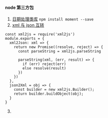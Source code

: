 #### node 第三方包
1. [日期处理类库](http://momentjs.cn/) ``` npm install moment --save ```
2. [xml 与 json 互转](https://www.npmjs.com/package/xml2js) 
``` 
const xml2js = require('xml2js')
module.exports = {
  xml2Json: xml => {
    return new Promise((resolve, reject) => {
      const parseString = xml2js.parseString

      parseString(xml, (err, result) => {
        if (err) reject(err)
        else resolve(result)
      })
    })
  },
  json2Xml = obj => {
    const builder = new xml2js.Builder();
    return builder.buildObject(obj);
  }
} 
```
3. 